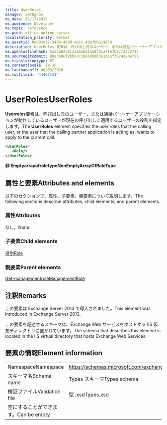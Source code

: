 ```yaml
---
title: UserRoles
manager: sethgros
ms.date: 09/17/2015
ms.audience: Developer
ms.topic: reference
ms.prod: office-online-server
localization_priority: Normal
ms.assetid: be003e12-3496-468d-a61c-48af0b819654
description: UserRoles 要素は、呼び出し元のユーザー、または通話パートナーアプリケーションが動作しているユーザーが現在の呼び出しに適用するユーザーの役割を指定します。
ms.openlocfilehash: 5155b82781321b16d1b58fdcaffe7b8cf2372717
ms.sourcegitcommit: 88ec988f2bb67c1866d06b361615f3674a24e795
ms.translationtype: MT
ms.contentlocale: ja-JP
ms.lasthandoff: 06/03/2020
ms.locfileid: "44467131"
---
```

# <a name="userroles"></a><span data-ttu-id="4b129-103">UserRoles</span><span class="sxs-lookup"><span data-stu-id="4b129-103">UserRoles</span></span>

<span data-ttu-id="4b129-104">**Userroles**要素は、呼び出し元のユーザー、または通話パートナーアプリケーションが動作しているユーザーが現在の呼び出しに適用するユーザーの役割を指定します。</span><span class="sxs-lookup"><span data-stu-id="4b129-104">The **UserRoles** element specifies the user roles that the calling user, or the user that the calling partner application is acting as, wants to apply to the current call.</span></span> 
  
```XML
<UserRoles>
   <Role/>
</UserRoles>
```

 <span data-ttu-id="4b129-105">**非 Emptyarrayofroletype**</span><span class="sxs-lookup"><span data-stu-id="4b129-105">**NonEmptyArrayOfRoleType**</span></span>
## <a name="attributes-and-elements"></a><span data-ttu-id="4b129-106">属性と要素</span><span class="sxs-lookup"><span data-stu-id="4b129-106">Attributes and elements</span></span>

<span data-ttu-id="4b129-107">以下のセクションで、属性、子要素、親要素について説明します。</span><span class="sxs-lookup"><span data-stu-id="4b129-107">The following sections describe attributes, child elements, and parent elements.</span></span>
  
### <a name="attributes"></a><span data-ttu-id="4b129-108">属性</span><span class="sxs-lookup"><span data-stu-id="4b129-108">Attributes</span></span>

<span data-ttu-id="4b129-109">なし。</span><span class="sxs-lookup"><span data-stu-id="4b129-109">None.</span></span>
  
### <a name="child-elements"></a><span data-ttu-id="4b129-110">子要素</span><span class="sxs-lookup"><span data-stu-id="4b129-110">Child elements</span></span>

[<span data-ttu-id="4b129-111">役割</span><span class="sxs-lookup"><span data-stu-id="4b129-111">Role</span></span>](role.md)
  
### <a name="parent-elements"></a><span data-ttu-id="4b129-112">親要素</span><span class="sxs-lookup"><span data-stu-id="4b129-112">Parent elements</span></span>

[<span data-ttu-id="4b129-113">Get-managementrole</span><span class="sxs-lookup"><span data-stu-id="4b129-113">ManagementRole</span></span>](managementrole.md)
  
## <a name="remarks"></a><span data-ttu-id="4b129-114">注釈</span><span class="sxs-lookup"><span data-stu-id="4b129-114">Remarks</span></span>

<span data-ttu-id="4b129-115">この要素は Exchange Server 2013 で導入されました。</span><span class="sxs-lookup"><span data-stu-id="4b129-115">This element was introduced in Exchange Server 2013.</span></span>
  
<span data-ttu-id="4b129-116">この要素を記述するスキーマは、Exchange Web サービスをホストする IIS 仮想ディレクトリに置かれています。</span><span class="sxs-lookup"><span data-stu-id="4b129-116">The schema that describes this element is located in the IIS virtual directory that hosts Exchange Web Services.</span></span>
  
## <a name="element-information"></a><span data-ttu-id="4b129-117">要素の情報</span><span class="sxs-lookup"><span data-stu-id="4b129-117">Element information</span></span>

|||
|:-----|:-----|
|<span data-ttu-id="4b129-118">Namespace</span><span class="sxs-lookup"><span data-stu-id="4b129-118">Namespace</span></span>  <br/> |https://schemas.microsoft.com/exchange/services/2006/types  <br/> |
|<span data-ttu-id="4b129-119">スキーマ名</span><span class="sxs-lookup"><span data-stu-id="4b129-119">Schema name</span></span>  <br/> |<span data-ttu-id="4b129-120">Types スキーマ</span><span class="sxs-lookup"><span data-stu-id="4b129-120">Types schema</span></span>  <br/> |
|<span data-ttu-id="4b129-121">検証ファイル</span><span class="sxs-lookup"><span data-stu-id="4b129-121">Validation file</span></span>  <br/> |<span data-ttu-id="4b129-122">型 .xsd</span><span class="sxs-lookup"><span data-stu-id="4b129-122">Types.xsd</span></span>  <br/> |
|<span data-ttu-id="4b129-123">空にすることができます。</span><span class="sxs-lookup"><span data-stu-id="4b129-123">Can be empty</span></span>  <br/> ||
   

